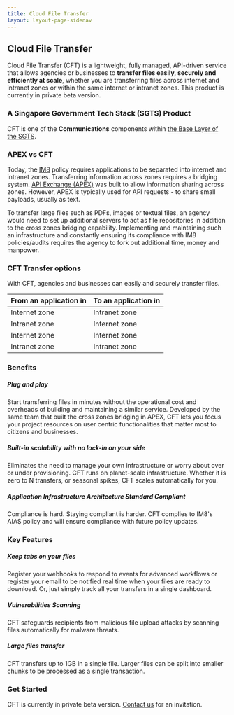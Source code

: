 ```yaml
---
title: Cloud File Transfer
layout: layout-page-sidenav
---
```

## Cloud File Transfer

Cloud File Transfer (CFT) is a lightweight, fully managed, API-driven service that allows agencies or businesses to **transfer files easily, securely and efficiently at scale**, whether you are transferring files across internet and intranet zones or within the same internet or intranet zones. This product is currently in private beta version.

### A Singapore Government Tech Stack (SGTS) Product

CFT is one of the **Communications** components within [the Base Layer of the SGTS](/singapore-government-tech-stack/overview).

### APEX vs CFT

Today, the [IM8](/guidelines/standards-and-best-practices/im8) policy requires applications to be separated into internet and intranet zones. Transferring information across zones requires a bridging system. [API Exchange (APEX)](/technologies/data-and-apis/apex) was built to allow information sharing across zones. However, APEX is typically used for API requests - to share small payloads, usually as text.

To transfer large files such as PDFs, images or textual files, an agency would need to set up additional servers to act as file repositories in addition to the cross zones bridging capability. Implementing and maintaining such an infrastructure and constantly ensuring its compliance with IM8 policies/audits requires the agency to fork out additional time, money and manpower.

### CFT Transfer options

With CFT, agencies and businesses can easily and securely transfer files.

From an application in | To an application in
-----------------------|---------------------
Internet zone | Intranet zone
Intranet zone | Internet zone
Internet zone | Internet zone
Intranet zone | Intranet zone

### Benefits

##### Plug and play

Start transferring files in minutes without the operational cost and overheads of building and maintaining a similar service. Developed by the same team that built the cross zones bridging in APEX, CFT lets you focus your project resources on user centric functionalities that matter most to citizens and businesses.

##### Built-in scalability with no lock-in on your side

Eliminates the need to manage your own infrastructure or worry about over or under provisioning. CFT runs on planet-scale infrastructure. Whether it is zero to N transfers, or seasonal spikes, CFT scales automatically for you.  

##### Application Infrastructure Architecture Standard Compliant

Compliance is hard. Staying compliant is harder. CFT complies to IM8's AIAS policy and will ensure compliance with future policy updates.

### Key Features

##### Keep tabs on your files

Register your webhooks to respond to events for advanced workflows or register your email to be notified real time when your files are ready to download. Or, just simply track all your transfers in a single dashboard.

##### Vulnerabilities Scanning

CFT safeguards recipients from malicious file upload attacks by scanning files automatically for malware threats.

##### Large files transfer

CFT transfers up to 1GB in a single file. Larger files can be split into smaller chunks to be processed as a single transaction.

### Get Started

CFT is currently in private beta version. [Contact us](mailto:enquiries_CFT@tech.gov.sg) for an invitation.